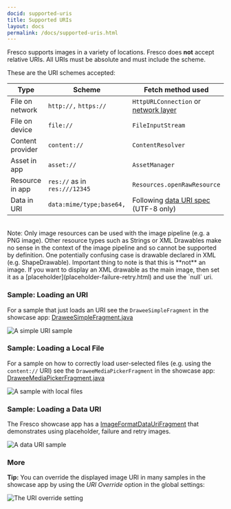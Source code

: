 ```yaml
---
docid: supported-uris
title: Supported URIs
layout: docs
permalink: /docs/supported-uris.html
---
```


Fresco supports images in a variety of locations. Fresco does **not** accept relative URIs. All URIs must be absolute and must include the scheme.

These are the URI schemes accepted:


| Type | Scheme | Fetch method used
| ---------------- | ------- | ------------- |
| File on network | `http://,` `https://` | `HttpURLConnection` or [network layer](using-other-network-layers.html) |
| File on device | `file://` | `FileInputStream` |
| Content provider | `content://` | `ContentResolver` |
| Asset in app | `asset://` | `AssetManager` |
| Resource in app | `res://` as in `res:///12345` | `Resources.openRawResource` |
| Data in URI | `data:mime/type;base64,` | Following [data URI spec](http://tools.ietf.org/html/rfc2397) (UTF-8 only) |

<br/>
Note: Only image resources can be used with the image pipeline (e.g. a PNG image). Other resource types such as Strings or XML Drawables make no sense in the context of the image pipeline and so cannot be supported by definition. One potentially confusing case is drawable declared in XML (e.g. ShapeDrawable). Important thing to note is that this is **not** an image. If you want to display an XML drawable as the main image, then set it as a [placeholder](placeholder-failure-retry.html) and use the `null` uri.

### Sample: Loading an URI

For a sample that just loads an URI see the `DraweeSimpleFragment` in the showcase app: [DraweeSimpleFragment.java](https://github.com/facebook/fresco/blob/master/samples/showcase/src/main/java/com/facebook/fresco/samples/showcase/drawee/DraweeSimpleFragment.java)

![A simple URI sample](/static/images/docs/01-using-simpledraweeview-sample.png)

### Sample: Loading a Local File

For a sample on how to correctly load user-selected files (e.g. using the `content://` URI) see the `DraweeMediaPickerFragment` in the showcase app: [DraweeMediaPickerFragment.java](https://github.com/facebook/fresco/blob/master/samples/showcase/src/main/java/com/facebook/fresco/samples/showcase/drawee/DraweeMediaPickerFragment.java)

![A sample with local files](/static/images/docs/01-supported-uris-sample-local-file.png)

### Sample: Loading a Data URI

The Fresco showcase app has a [ImageFormatDataUriFragment](https://github.com/facebook/fresco/blob/master/samples/showcase/src/main/java/com/facebook/fresco/samples/showcase/imageformat/datauri/ImageFormatDataUriFragment.java) that demonstrates using placeholder, failure and retry images.

![A data URI sample](/static/images/docs/01-supported-uris-sample-data-uri.png)

### More

**Tip:** You can override the displayed image URI in many samples in the showcase app by using the *URI Override* option in the global settings:

![The URI override setting](/static/images/docs/01-supported-uris-sample-override.png)
